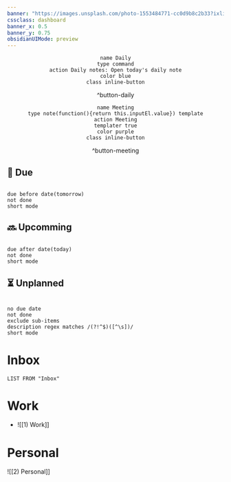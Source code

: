 ```yaml
---
banner: "https://images.unsplash.com/photo-1553484771-cc0d9b8c2b33?ixlib=rb-1.2.1&ixid=MnwxMjA3fDB8MHxwaG90by1wYWdlfHx8fGVufDB8fHx8&auto=format&fit=crop&w=1901&q=80"
cssclass: dashboard
banner_x: 0.5
banner_y: 0.75
obsidianUIMode: preview
---
```



<div style='width:100%; text-align:center'>

```button
name Daily
type command
action Daily notes: Open today's daily note
color blue
class inline-button
```
^button-daily

```button
name Meeting
type note(function(){return this.inputEl.value}) template
action Meeting
templater true
color purple
class inline-button
```
^button-meeting

</div>


## 🔔 Due
```tasks

due before date(tomorrow)
not done
short mode

```
## 🔜 Upcomming
```tasks

due after date(today)
not done  
short mode

```
## ⏳ Unplanned
```tasks

no due date
not done 
exclude sub-items
description regex matches /(?!^$)([^\s])/
short mode

```

# Inbox
```dataview
LIST FROM "Inbox"
```

# Work
- ![[1) Work]]

# Personal
![[2) Personal]]
